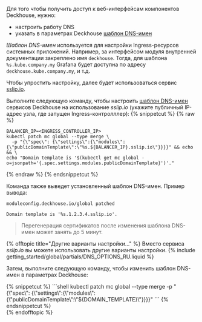 <script type="text/javascript" src='{{ assets["getting-started.js"].digest_path }}'></script>
<script type="text/javascript" src='{{ assets["getting-started-access.js"].digest_path }}'></script>

Для того чтобы получить доступ к веб-интерфейсам компонентов Deckhouse, нужно:
- настроить работу DNS
- указать в параметрах Deckhouse [шаблон DNS-имен](../../documentation/v1/deckhouse-configure-global.html#parameters-modules-publicdomaintemplate)

*Шаблон DNS-имен* используется для настройки Ingress-ресурсов системных приложений. Например, за интерфейсом модуля внутренней документации закреплено имя `deckhouse`. Тогда, для шаблона `%s.kube.company.my` Grafana будет доступна по адресу `deckhouse.kube.company.my`, и т.д.

Чтобы упростить настройку, далее будет использоваться сервис [sslip.io](https://sslip.io/).

Выполните следующую команду, чтобы настроить [шаблон DNS-имен](../../documentation/v1/deckhouse-configure-global.html#parameters-modules-publicdomaintemplate) сервисов Deckhouse на использование *sslip.io* (укажите публичный IP-адрес узла, где запущен Ingress-контролллер):
{% snippetcut %}
{% raw %}
```shell
BALANCER_IP=<INGRESS_CONTROLLER_IP> 
kubectl patch mc global --type merge \
  -p "{\"spec\": {\"settings\":{\"modules\":{\"publicDomainTemplate\":\"%s.${BALANCER_IP}.sslip.io\"}}}}" && echo && \
echo "Domain template is '$(kubectl get mc global -o=jsonpath='{.spec.settings.modules.publicDomainTemplate}')'."
```
{% endraw %}
{% endsnippetcut %}

Команда также выведет установленный шаблон DNS-имен. Пример вывода:
```text
moduleconfig.deckhouse.io/global patched

Domain template is '%s.1.2.3.4.sslip.io'.
```

> Перегенерация сертификатов после изменения шаблона DNS-имен может занять до 5 минут.

{% offtopic title="Другие варианты настройки..." %}
Вместо сервиса *sslip.io* вы можете использовать другие варианты настройки.
{% include getting_started/global/partials/DNS_OPTIONS_RU.liquid %}

Затем, выполните следующую команду, чтобы изменить шаблон DNS-имен в параметрах Deckhouse:
<div markdown="0">
{% snippetcut %}
```shell
kubectl patch mc global --type merge -p "{\"spec\": {\"settings\":{\"modules\":{\"publicDomainTemplate\":\"${DOMAIN_TEMPLATE}\"}}}}"
```
{% endsnippetcut %}
</div>
{% endofftopic %}
